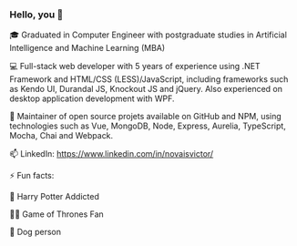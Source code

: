 ### Hello, you 👋

<!--
**Vicnovais/Vicnovais** is a ✨ _special_ ✨ repository because its `README.md` (this file) appears on your GitHub profile.

Here are some ideas to get you started:

- 🔭 I’m currently working on ...
- 🌱 I’m currently learning ...
- 👯 I’m looking to collaborate on ...
- 🤔 I’m looking for help with ...
- 💬 Ask me about ...
- 📫 How to reach me: ...
- 😄 Pronouns: ...
- ⚡ Fun fact: ...
-->
:mortar_board: Graduated in Computer Engineer with postgraduate studies in Artificial Intelligence and Machine Learning (MBA)

:computer: Full-stack web developer with 5 years of experience using .NET Framework and HTML/CSS (LESS)/JavaScript, including frameworks such as Kendo UI, Durandal JS, Knockout JS and jQuery. Also experienced on desktop application development with WPF.

:book: Maintainer of open source projets available on GitHub and NPM, using technologies such as Vue, MongoDB, Node, Express, Aurelia, TypeScript, Mocha, Chai and Webpack.

📫 LinkedIn: https://www.linkedin.com/in/novaisvictor/

⚡ Fun facts:

:mage: Harry Potter Addicted

:elf_man: Game of Thrones Fan

:dog: Dog person
